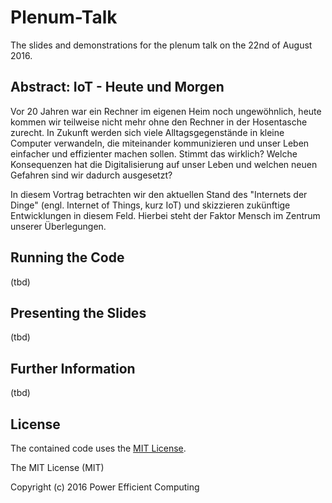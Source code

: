 # Plenum-Talk

The slides and demonstrations for the plenum talk on the 22nd of August 2016.

## Abstract: IoT - Heute und Morgen

Vor 20 Jahren war ein Rechner im eigenen Heim noch ungewöhnlich, heute kommen wir teilweise nicht mehr ohne den Rechner in der Hosentasche zurecht. In Zukunft werden sich viele Alltagsgegenstände in kleine Computer verwandeln, die miteinander kommunizieren und unser Leben einfacher und effizienter machen sollen. Stimmt das wirklich? Welche Konsequenzen hat die Digitalisierung auf unser Leben und welchen neuen Gefahren sind wir dadurch ausgesetzt?

In diesem Vortrag betrachten wir den aktuellen Stand des "Internets der Dinge" (engl. Internet of Things, kurz IoT) und skizzieren zukünftige Entwicklungen in diesem Feld. Hierbei steht der Faktor Mensch im Zentrum unserer Überlegungen.

## Running the Code

(tbd)

## Presenting the Slides

(tbd)

## Further Information

(tbd)

## License

The contained code uses the [MIT License](LICENSE).

The MIT License (MIT)

Copyright (c) 2016 Power Efficient Computing